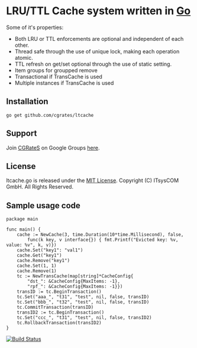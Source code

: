 # LRU/TTL Cache system written in [Go](http://golang.org/ "Go Website")

Some of it's properties:

 * Both LRU or TTL enforcements are optional and independent of each other.
 * Thread safe through the use of unique lock, making each operation atomic.
 * TTL refresh on get/set optional through the use of static setting.
 * Item groups for groupped remove
 * Transactional if TransCache is used
 * Multiple instances if TransCache is used

## Installation ##

`go get github.com/cgrates/ltcache`

## Support ##
Join [CGRateS](http://www.cgrates.org/ "CGRateS Website") on Google Groups [here](https://groups.google.com/forum/#!forum/cgrates "CGRateS on Google Groups").

## License ##
ltcache.go is released under the [MIT License](http://www.opensource.org/licenses/mit-license.php "MIT License").
Copyright (C) ITsysCOM GmbH. All Rights Reserved.

## Sample usage code ##
```
package main

func main() {
	cache := NewCache(3, time.Duration(10*time.Millisecond), false, 
		func(k key, v interface{}) { fmt.Printf("Evicted key: %v, value: %v", k, v)})
	cache.Set("key1": "val1")
	cache.Get("key1")
	cache.Remove("key1")
	cache.Set(1, 1)
	cache.Remove(1)
	tc := NewTransCache(map[string]*CacheConfig{
		"dst_": &CacheConfig{MaxItems: -1},
		"rpf_": &CacheConfig{MaxItems: -1}})
	transID := tc.BeginTransaction()
	tc.Set("aaa_", "t31", "test", nil, false, transID)
	tc.Set("bbb_", "t32", "test", nil, false, transID)
	tc.CommitTransaction(transID)
	transID2 := tc.BeginTransaction()
	tc.Set("ccc_", "t31", "test", nil, false, transID2)
	tc.RollbackTransaction(transID2)
}
```

[![Build Status](https://secure.travis-ci.org/cgrates/ltcache.png)](http://travis-ci.org/cgrates/ltcache)
